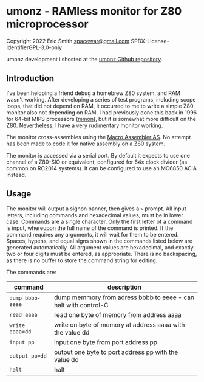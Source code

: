 # umonz - RAMless monitor for Z80 microprocessor

Copyright 2022 Eric Smith <spacewar@gmail.com>
SPDX-License-IdentifierGPL-3.0-only

umonz development i shosted at the
[umonz Github repository](https://github.com/brouhaha/umonz/).

## Introduction

I've been heloping a friend debug a homebrew Z80 system, and
RAM wasn't working. After developing a series of test programs, including
scope loops, that did not depend on RAM, it occurred to me to write a
simple Z80 monitor also not depending on RAM. I had previously done this
back in 1996 for 64-bit MIPS processors
([mmon](https://github.com/brouhaha/mmon/)),
but it is somewhat more difficult on the Z80. Nevertheless, I have a very
rudimentary monitor working.

The monitor cross-assembles using the
[Macro Assembler AS](http://john.ccac.rwth-aachen.de:8000/as/).
No attempt has been made to code it for native assembly on a Z80 system.

The monitor is accessed via a serial port. By default it expects to use one
channel of a Z80-SIO or equivalent, configured for 64x clock divider (as
common on RC2014 systems). It can be configured to use an MC6850 ACIA instead.

## Usage

The monitor will output a signon banner, then gives a `>` prompt. All input letters, including commands and hexadecimal values, must be in lower case. Commands are a single character. Only the first letter of a command is input, whereupon the full name of the command is printed. If the command requires any arguments, it will wait for them to be entered. Spaces, hypens, and equal signs shown in the commands listed below are generated automatically. All argument values are hexadecimal, and exactly two or four digits must be entered, as appropriate. There is no backspacing, as there is no buffer to store the command string for editing.

The commands are:

| command          | description |
| ---------------- | ----------- |
| `dump bbbb-eeee` | dump memmory from adress bbbb to eeee - can halt with control-C |
| `read aaaa`      | read one byte of memory from address aaaa |
| `write aaaa=dd`  | write on byte of memory at address aaaa with the value dd |
| `input pp`       | input one byte from port address pp |
| `output pp=dd`   | output one byte to port address pp with the value dd |
| `halt`           | halt |
